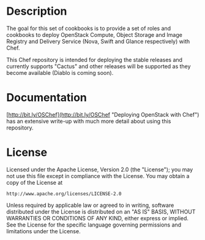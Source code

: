 Description
===========
The goal for this set of cookbooks is to provide a set of roles and cookbooks to deploy OpenStack Compute, Object Storage and Image Registry and Delivery Service (Nova, Swift and Glance respectively) with Chef.

This Chef repository is intended for deploying the stable releases and currently supports "Cactus" and other releases will be supported as they become available (Diablo is coming soon).

Documentation
=============
[http://bit.ly/OSChef](http://bit.ly/OSChef "Deploying OpenStack with Chef") has an extensive write-up with much more detail about using this repository.

License
=======
Licensed under the Apache License, Version 2.0 (the "License");
you may not use this file except in compliance with the License.
You may obtain a copy of the License at

    http://www.apache.org/licenses/LICENSE-2.0

Unless required by applicable law or agreed to in writing, software
distributed under the License is distributed on an "AS IS" BASIS,
WITHOUT WARRANTIES OR CONDITIONS OF ANY KIND, either express or implied.
See the License for the specific language governing permissions and
limitations under the License.
